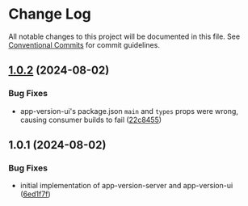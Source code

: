 # Change Log

All notable changes to this project will be documented in this file.
See [Conventional Commits](https://conventionalcommits.org) for commit guidelines.

## [1.0.2](https://github.com/proteinjs/notifications/compare/@proteinjs/app-version-ui@1.0.1...@proteinjs/app-version-ui@1.0.2) (2024-08-02)


### Bug Fixes

* app-version-ui's package.json `main` and `types` props were wrong, causing consumer builds to fail ([22c8455](https://github.com/proteinjs/notifications/commit/22c84555bcd566465285cc7ad4b3a9ab484c06bc))





## 1.0.1 (2024-08-02)


### Bug Fixes

* initial implementation of app-version-server and app-version-ui ([6ed1f7f](https://github.com/proteinjs/notifications/commit/6ed1f7fbed212a034256ec643afc937f9b7ff549))
